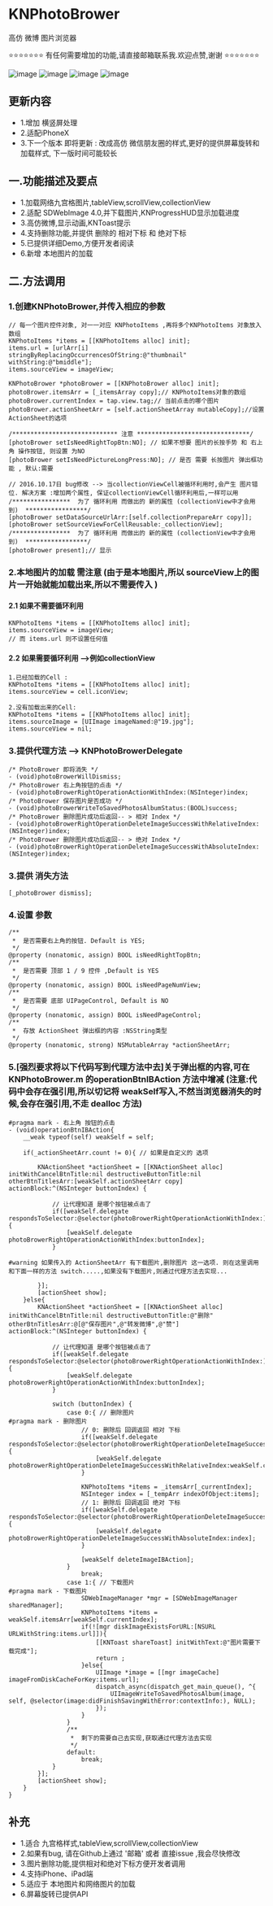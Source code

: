# KNPhotoBrower
高仿 微博 图片浏览器


⭐️⭐️⭐️⭐️⭐️⭐️⭐️ 有任何需要增加的功能,请直接邮箱联系我.欢迎点赞,谢谢 ⭐️⭐️⭐️⭐️⭐️⭐️⭐️




![image](https://github.com/LuKane/KNImageResource/blob/master/PhotoBrower/PhotoBrower.gif?raw=true)
![image](https://github.com/LuKane/KNImageResource/blob/master/PhotoBrower/collectionView.gif?raw=true)
![image](https://github.com/LuKane/KNImageResource/blob/master/PhotoBrower/scrollView.gif?raw=true)
![image](https://github.com/LuKane/KNImageResource/blob/master/PhotoBrower/tableView.gif?raw=true)

## 更新内容
* 1.增加 横竖屏处理
* 2.适配iPhoneX
* 3.下一个版本 即将更新 : 改成高仿 微信朋友圈的样式,更好的提供屏幕旋转和加载样式, 下一版时间可能较长

## 一.功能描述及要点
* 1.加载网络九宫格图片,tableView,scrollView,collectionView
* 2.适配 SDWebImage 4.0,并下载图片,KNProgressHUD显示加载进度
* 3.高仿微博,显示动画,KNToast提示
* 4.支持删除功能,并提供 删除的 相对下标 和 绝对下标
* 5.已提供详细Demo,方便开发者阅读
* 6.新增 本地图片的加载

## 二.方法调用
### 1.创建KNPhotoBrower,并传入相应的参数
```
// 每一个图片控件对象, 对一一对应 KNPhotoItems ,再将多个KNPhotoItems 对象放入数组
KNPhotoItems *items = [[KNPhotoItems alloc] init];
items.url = [urlArr[i] stringByReplacingOccurrencesOfString:@"thumbnail" withString:@"bmiddle"];
items.sourceView = imageView;

KNPhotoBrower *photoBrower = [[KNPhotoBrower alloc] init];
photoBrower.itemsArr = [_itemsArray copy];// KNPhotoItems对象的数组
photoBrower.currentIndex = tap.view.tag;// 当前点击的哪个图片
photoBrower.actionSheetArr = [self.actionSheetArray mutableCopy];//设置 ActionSheet的选项

/***************************** 注意 *******************************/ 
[photoBrower setIsNeedRightTopBtn:NO]; // 如果不想要 图片的长按手势 和 右上角 操作按钮, 则设置 为NO
[photoBrower setIsNeedPictureLongPress:NO]; // 是否 需要 长按图片 弹出框功能 , 默认:需要

// 2016.10.17日 bug修改 --> 当collectionViewCell被循环利用时,会产生 图片错位. 解决方案 :增加两个属性, 保证collectionViewCell循环利用后,一样可以用
/****************  为了 循环利用 而做出的 新的属性 (collectionView中才会用到)  *****************/
[photoBrower setDataSourceUrlArr:[self.collectionPrepareArr copy]];
[photoBrower setSourceViewForCellReusable:_collectionView];
/****************  为了 循环利用 而做出的 新的属性 (collectionView中才会用到)  *****************/
[photoBrower present];// 显示
```

### 2.本地图片的加载 需注意 (由于是本地图片,所以 sourceView上的图片一开始就能加载出来,所以不需要传入 )
#### 2.1 如果不需要循环利用
```
KNPhotoItems *items = [[KNPhotoItems alloc] init];
items.sourceView = imageView;
// 而 items.url 则不设置任何值
``` 
#### 2.2 如果需要循环利用 -->例如collectionView
```
1.已经加载的Cell :
KNPhotoItems *items = [[KNPhotoItems alloc] init];
items.sourceView = cell.iconView;

2.没有加载出来的Cell:
KNPhotoItems *items = [[KNPhotoItems alloc] init];
items.sourceImage = [UIImage imageNamed:@"19.jpg"];
items.sourceView = nil;
```
### 3.提供代理方法 --> KNPhotoBrowerDelegate
```
/* PhotoBrower 即将消失 */
- (void)photoBrowerWillDismiss;
/* PhotoBrower 右上角按钮的点击 */
- (void)photoBrowerRightOperationActionWithIndex:(NSInteger)index;
/* PhotoBrower 保存图片是否成功 */
- (void)photoBrowerWriteToSavedPhotosAlbumStatus:(BOOL)success;
/* PhotoBrower 删除图片成功后返回-- > 相对 Index */
- (void)photoBrowerRightOperationDeleteImageSuccessWithRelativeIndex:(NSInteger)index;
/* PhotoBrower 删除图片成功后返回-- > 绝对 Index */
- (void)photoBrowerRightOperationDeleteImageSuccessWithAbsoluteIndex:(NSInteger)index;

```
### 3.提供 消失方法
```
[_photoBrower dismiss];
```

### 4.设置 参数
```
/**
 *  是否需要右上角的按钮. Default is YES;
 */
@property (nonatomic, assign) BOOL isNeedRightTopBtn;
/**
 *  是否需要 顶部 1 / 9 控件 ,Default is YES
 */
@property (nonatomic, assign) BOOL isNeedPageNumView;
/**
 *  是否需要 底部 UIPageControl, Default is NO
 */
@property (nonatomic, assign) BOOL isNeedPageControl;
/**
 *  存放 ActionSheet 弹出框的内容 :NSString类型
 */
@property (nonatomic, strong) NSMutableArray *actionSheetArr;
```
### 5.[强烈要求将以下代码写到代理方法中去]关于弹出框的内容,可在KNPhotoBrower.m 的operationBtnIBAction 方法中增减 (注意:代码中会存在强引用,所以切记将 weakSelf写入,不然当浏览器消失的时候,会存在强引用,不走 dealloc 方法)
```
#pragma mark - 右上角 按钮的点击
- (void)operationBtnIBAction{
    __weak typeof(self) weakSelf = self;
    
    if(_actionSheetArr.count != 0){ // 如果是自定义的 选项
        
        KNActionSheet *actionSheet = [[KNActionSheet alloc] initWithCancelBtnTitle:nil destructiveButtonTitle:nil otherBtnTitlesArr:[weakSelf.actionSheetArr copy] actionBlock:^(NSInteger buttonIndex) {
            
            // 让代理知道 是哪个按钮被点击了
            if([weakSelf.delegate respondsToSelector:@selector(photoBrowerRightOperationActionWithIndex:)]){
                [weakSelf.delegate photoBrowerRightOperationActionWithIndex:buttonIndex];
            }
            
#warning 如果传入的 ActionSheetArr 有下载图片,删除图片 这一选项. 则在这里调用和下面一样的方法 switch.....,如果没有下载图片,则通过代理方法去实现...
            
        }];
        [actionSheet show];
    }else{
        KNActionSheet *actionSheet = [[KNActionSheet alloc] initWithCancelBtnTitle:nil destructiveButtonTitle:@"删除" otherBtnTitlesArr:@[@"保存图片",@"转发微博",@"赞"] actionBlock:^(NSInteger buttonIndex) {
            
            // 让代理知道 是哪个按钮被点击了
            if([weakSelf.delegate respondsToSelector:@selector(photoBrowerRightOperationActionWithIndex:)]){
                [weakSelf.delegate photoBrowerRightOperationActionWithIndex:buttonIndex];
            }
            
            switch (buttonIndex) {
                case 0:{ // 删除图片
#pragma mark - 删除图片 
                    // 0: 删除后 回调返回 相对 下标
                    if([weakSelf.delegate respondsToSelector:@selector(photoBrowerRightOperationDeleteImageSuccessWithRelativeIndex:)]){
                        [weakSelf.delegate photoBrowerRightOperationDeleteImageSuccessWithRelativeIndex:weakSelf.currentIndex];
                    }
                    
                    KNPhotoItems *items = _itemsArr[_currentIndex];
                    NSInteger index = [_tempArr indexOfObject:items];
                    // 1: 删除后 回调返回 绝对 下标
                    if([weakSelf.delegate respondsToSelector:@selector(photoBrowerRightOperationDeleteImageSuccessWithAbsoluteIndex:)]){
                        [weakSelf.delegate photoBrowerRightOperationDeleteImageSuccessWithAbsoluteIndex:index];
                    }
                    
                    [weakSelf deleteImageIBAction];
                }
                    break;
                case 1:{ // 下载图片
#pragma mark - 下载图片
                    SDWebImageManager *mgr = [SDWebImageManager sharedManager];
                    KNPhotoItems *items = weakSelf.itemsArr[weakSelf.currentIndex];
                    if(![mgr diskImageExistsForURL:[NSURL URLWithString:items.url]]){
                        [[KNToast shareToast] initWithText:@"图片需要下载完成"];
                        return ;
                    }else{
                        UIImage *image = [[mgr imageCache] imageFromDiskCacheForKey:items.url];
                        dispatch_async(dispatch_get_main_queue(), ^{
                            UIImageWriteToSavedPhotosAlbum(image, self, @selector(image:didFinishSavingWithError:contextInfo:), NULL);
                        });
                    }
                }
                /**
                 *  剩下的需要自己去实现,获取通过代理方法去实现
                 */
                default:
                    break;
            }
        }];
        [actionSheet show];
    }
}
```

## 补充
* 1.适合 九宫格样式,tableView,scrollView,collectionView
* 2.如果有bug, 请在Github上通过 '邮箱' 或者 直接issue ,我会尽快修改
* 3.图片删除功能,提供相对和绝对下标方便开发者调用
* 4.支持iPhone、iPad端
* 5.适应于 本地图片和网络图片的加载
* 6.屏幕旋转已提供API
